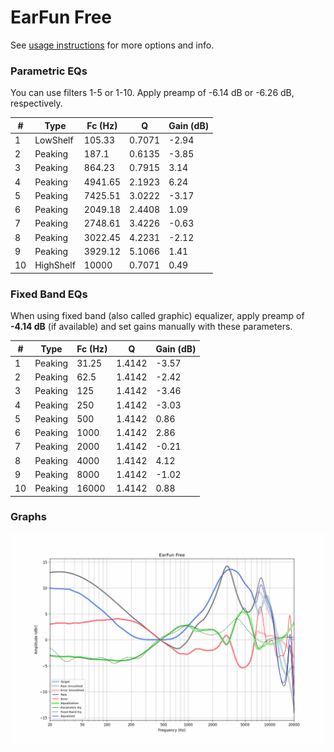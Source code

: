 # EarFun Free
See [usage instructions](https://github.com/jaakkopasanen/AutoEq#usage) for more options and info.

### Parametric EQs
You can use filters 1-5 or 1-10. Apply preamp of -6.14 dB or -6.26 dB, respectively.

|   # | Type      |   Fc (Hz) |      Q |   Gain (dB) |
|-----|-----------|-----------|--------|-------------|
|   1 | LowShelf  |    105.33 | 0.7071 |       -2.94 |
|   2 | Peaking   |    187.1  | 0.6135 |       -3.85 |
|   3 | Peaking   |    864.23 | 0.7915 |        3.14 |
|   4 | Peaking   |   4941.65 | 2.1923 |        6.24 |
|   5 | Peaking   |   7425.51 | 3.0222 |       -3.17 |
|   6 | Peaking   |   2049.18 | 2.4408 |        1.09 |
|   7 | Peaking   |   2748.61 | 3.4226 |       -0.63 |
|   8 | Peaking   |   3022.45 | 4.2231 |       -2.12 |
|   9 | Peaking   |   3929.12 | 5.1066 |        1.41 |
|  10 | HighShelf |  10000    | 0.7071 |        0.49 |

### Fixed Band EQs
When using fixed band (also called graphic) equalizer, apply preamp of **-4.14 dB** (if available) and set gains manually with these parameters.

|   # | Type    |   Fc (Hz) |      Q |   Gain (dB) |
|-----|---------|-----------|--------|-------------|
|   1 | Peaking |     31.25 | 1.4142 |       -3.57 |
|   2 | Peaking |     62.5  | 1.4142 |       -2.42 |
|   3 | Peaking |    125    | 1.4142 |       -3.46 |
|   4 | Peaking |    250    | 1.4142 |       -3.03 |
|   5 | Peaking |    500    | 1.4142 |        0.86 |
|   6 | Peaking |   1000    | 1.4142 |        2.86 |
|   7 | Peaking |   2000    | 1.4142 |       -0.21 |
|   8 | Peaking |   4000    | 1.4142 |        4.12 |
|   9 | Peaking |   8000    | 1.4142 |       -1.02 |
|  10 | Peaking |  16000    | 1.4142 |        0.88 |

### Graphs
![](./EarFun%20Free.png)
